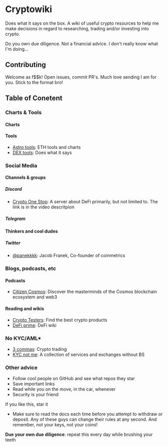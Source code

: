 # Cryptowiki

Does what it says on the box. A wiki of useful crypto resources to help me make decisions in regard to researching, trading and/or investing into crypto.

Do you own due diligence. Not a financial advice. I don't really know what I'm doing...

## Contributing

Welcome as f$$k! Open issues, commit PR's. Much love sending I am for you. Stick to the format bro!

## Table of Conetent

### Charts & Tools

#### Charts

#### Tools

- [Astro tools](https://app.astrotools.io/): ETH tools and charts
- [DEX tools](https://www.dextools.io): Does what it says

### Social Media

#### Channels & groups

##### Discord

- [Crypto One Stop](https://www.youtube.com/watch?v=xv5bRn_FPKc): A server about DeFi primarily, but not limited to. The link is in the video descritpion

##### Telegram

#### Thinkers and cool dudes

##### Twitter

- [@panekkkk](https://twitter.com/panekkkk): Jacob Franek, Co-founder of coinmetrics

### Blogs, podcasts, etc

#### Podcasts

- [Citizen Cosmos](https://www.citizencosmos.space/): Discover the masterminds of the Cosmos blockchain ecosystem and web3

#### Reading and wikis

- [Crypto Testers](https://cryptotesters.com/): Find the best crypto products
- [DeFi prime](https://defiprime.com): DeFi wiki

### No KYC/AML*

- [3 commas](https://3commas.io/): Crypto trading
- [KYC not me](https://kycnot.me/): A collection of services and exchanges without BS

### Other advice

- Follow cool people on GitHub and see what repos they star
- Save important links
- Read while you on the move, in the car, whenever
- Security is your friend

If you like this, star it

* Make sure to read the docs each time before you attempt to withdraw or deposit. Any of these guys can change their rules at any second. And remember, not your keys, not your coins!

**Due your own due diligence**: repeat this every day while brushing your teeth
